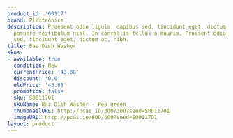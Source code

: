 ```yaml
---
product_id: '00117'
brand: Plextronics
description: Praesent odio ligula, dapibus sed, tincidunt eget, dictum ac, nibh. Sed
  posuere vestibulum nisl. In convallis tellus a mauris. Praesent odio ligula, dapibus
  sed, tincidunt eget, dictum ac, nibh.
title: Baz Dish Washer
skus:
- available: true
  condition: New
  currentPrice: '43.88'
  discount: '0.0'
  oldPrice: '43.88'
  promotion: false
  sku: S0011701
  skuName: Baz Dish Washer - Pea green
  thumbnailURL: http://pcas.io/300/300?seed=S0011701
  imageURL: http://pcas.io/600/600?seed=S0011701
layout: product
---
```

